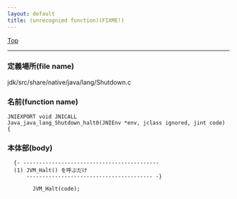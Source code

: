 ```yaml
---
layout: default
title: (unrecognied function)(FIXME!)
---
```

[Top](../index.html)

--- 
### 定義場所(file name)
jdk/src/share/native/java/lang/Shutdown.c

### 名前(function name)
```
JNIEXPORT void JNICALL
Java_java_lang_Shutdown_halt0(JNIEnv *env, jclass ignored, jint code)
{
```

### 本体部(body)
```
  {- -------------------------------------------
  (1) JVM_Halt() を呼ぶだけ
      ---------------------------------------- -}

	    JVM_Halt(code);
	
```


